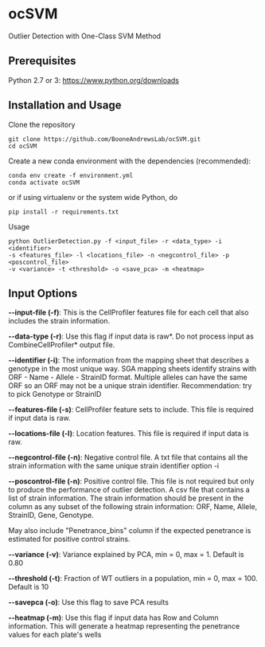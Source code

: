# ocSVM
Outlier Detection with One-Class SVM Method

## Prerequisites
Python 2.7 or 3: https://www.python.org/downloads

## Installation and Usage
Clone the repository
```
git clone https://github.com/BooneAndrewsLab/ocSVM.git
cd ocSVM
```

Create a new conda environment with the dependencies (recommended):
```
conda env create -f environment.yml
conda activate ocSVM
```

or if using virtualenv or the system wide Python, do
```
pip install -r requirements.txt
```

Usage
```
python OutlierDetection.py -f <input_file> -r <data_type> -i <identifier> 
-s <features_file> -l <locations_file> -n <negcontrol_file> -p <poscontrol_file>
-v <variance> -t <threshold> -o <save_pca> -m <heatmap> 
```

## Input Options

**--input-file (-f)**: This is the CellProfiler features file for each cell that 
also includes the strain information.


**--data-type (-r)**: Use this flag if input data is raw*. Do not process input 
as CombineCellProfiler* output file.

**--identifier (-i)**: The information from the mapping sheet that describes a genotype in the 
most unique way. SGA mapping sheets identify strains with ORF - Name - Allele - StrainID format.
Multiple alleles can have the same ORF so an ORF may not be a unique strain identifier. 
Recommendation: try to pick Genotype or StrainID

**--features-file (-s)**: CellProfiler feature sets to include. This file is required 
if input data is raw.

**--locations-file (-l)**: Location features. This file is required if input data is raw.

**--negcontrol-file (-n)**: Negative control file. A txt file that contains all the strain information with the 
same unique strain identifier option -i

**--poscontrol-file (-n)**: Positive control file. This file is not required but only to 
produce the performance of outlier detection. A csv file that contains a list of strain 
information. The strain information should be present in the column as any subset of the 
following strain information: ORF, Name, Allele, StrainID, Gene, Genotype. 

May also include "Penetrance_bins" column if the expected penetrance is estimated for 
positive control strains. 


**--variance (-v)**: Variance explained by PCA, min = 0, max = 1. Default is 0.80

**--threshold (-t)**: Fraction of WT outliers in a population, min = 0, max = 100. Default is 10

**--savepca (-o)**: Use this flag to save PCA results

**--heatmap (-m)**: Use this flag if input data has Row and Column information. This will 
generate a heatmap representing the penetrance values for each plate's wells